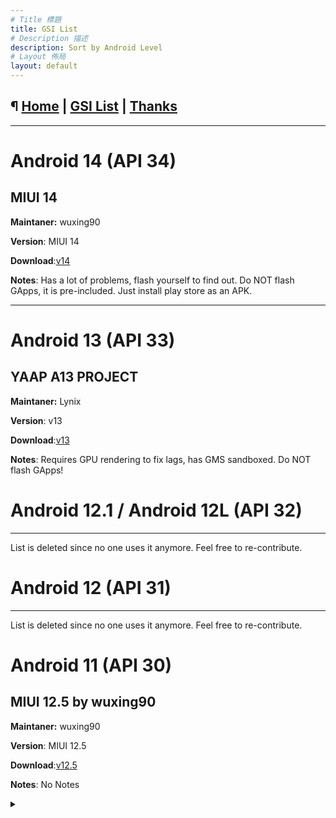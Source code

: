 ```yaml
---
# Title 標題
title: GSI List
# Description 描述
description: Sort by Android Level
# Layout 佈局
layout: default
---
```


¶ [Home](https://ios7jbpro.github.io/GSI-Collection/) | [GSI List](./dl-aoslevel.md) | [Thanks](./thanks.md)
---

---

# Android 14 (API 34)

MIUI 14
---

**Maintaner:** wuxing90

**Version**: MIUI 14

**Download**:[v14](https://wxdowmloads.cn/%E7%BA%A2%E7%B1%B3Note8Pro%E5%88%B7%E6%9C%BA%E8%B5%84%E6%BA%90/%E7%AC%AC%E4%B8%89%E6%96%B9ROM/MIUI14/%E5%AE%89%E5%8D%9313%EF%BC%88Beta%EF%BC%89/Beta2/miui_BEGONIA_V14.0.23.1.26.DEV.TGGCNXM_01cf5ef225_13.0-beta2.zip)

**Notes**: Has a lot of problems, flash yourself to find out. Do NOT flash GApps, it is pre-included. Just install play store as an APK.


---

# Android 13 (API 33)

YAAP A13 PROJECT
---
**Maintaner:** Lynix

**Version**: v13

**Download**:[v13](https://gigenet.dl.sourceforge.net/project/lynixgsiprojects/A13/YAAP/01112022/YAAP-A13-ARM64-bvN.img.xz)

**Notes**: Requires GPU rendering to fix lags, has GMS sandboxed. Do NOT flash GApps!
   
   
#  Android 12.1 / Android 12L (API 32)
---
List is deleted since no one uses it anymore. Feel free to re-contribute.

# Android 12 (API 31)
---
List is deleted since no one uses it anymore. Feel free to re-contribute.

# Android 11 (API 30)

MIUI 12.5 by wuxing90
---
**Maintaner:** wuxing90

**Version**: MIUI 12.5

**Download**:[v12.5](https://wxdowmloads.cn/d/红米Note8Pro刷机资源/第三方ROM/群主自用官改/21.11.24v4.x/ROM包/4.6/%5B卡线一体%5Dbegonia_23.3.5.dev-20230305_dd2e357db3_WUXINROM_V4.6_11.0.zip)

**Notes**: No Notes


<details><summary></summary>
</details>
